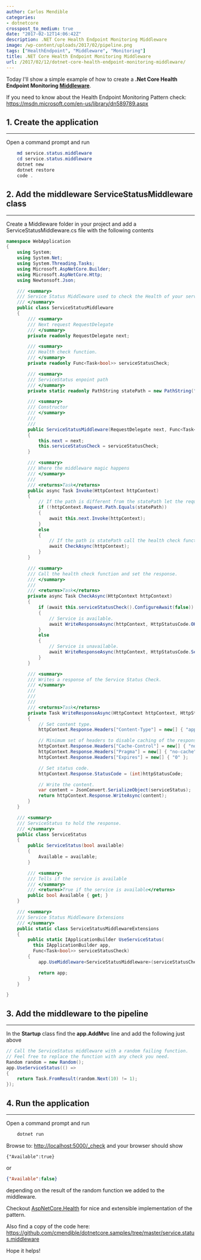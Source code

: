 ```yaml
---
author: Carlos Mendible
categories:
- dotnetcore
crosspost_to_medium: true
date: "2017-02-12T14:06:42Z"
description: .NET Core Health Endpoint Monitoring Middleware
image: /wp-content/uploads/2017/02/pipeline.png
tags: ["HealthEndpoint", "Middleware", "Monitoring"]
title: .NET Core Health Endpoint Monitoring Middleware
url: /2017/02/12/dotnet-core-health-endpoint-monitoring-middleware/
---
```

Today I'll show a simple example of how to create a **.Net Core Health Endpoint Monitoring <a href="https://docs.microsoft.com/en-us/aspnet/core/fundamentals/middleware" target="_blank">Middleware</a>**.

If you need to know about the Health Endpoint Monitoring Pattern check: <a href="https://msdn.microsoft.com/en-us/library/dn589789.aspx" target="_blank">https://msdn.microsoft.com/en-us/library/dn589789.aspx</a>

## 1. Create the application
---
  
Open a command prompt and run 
    
``` powershell
    md service.status.middleware
    cd service.status.middleware
    dotnet new
    dotnet restore
    code .
```

## 2. Add the middleware ServiceStatusMiddleware class
---

Create a Middleware folder in your project and add a ServiceStatusMiddleware.cs file with the following contents 
    
``` csharp
namespace WebApplication
{
    using System;
    using System.Net;
    using System.Threading.Tasks;
    using Microsoft.AspNetCore.Builder;
    using Microsoft.AspNetCore.Http;
    using Newtonsoft.Json;

    /// <summary>
    /// Service Status Middleware used to check the Health of your service.
    /// </summary>
    public class ServiceStatusMiddleware
    {
        /// <summary>
        /// Next request RequestDelegate
        /// </summary>
        private readonly RequestDelegate next;

        /// <summary>
        /// Health check function.
        /// </summary>
        private readonly Func<Task<bool>> serviceStatusCheck;

        /// <summary>
        /// ServiceStatus enpoint path 
        /// </summary>
        private static readonly PathString statePath = new PathString("/_check");

        /// <summary>
        /// Constructor
        /// </summary>
        /// 
        /// 
        public ServiceStatusMiddleware(RequestDelegate next, Func<Task<bool>> serviceStatusCheck)
        {
            this.next = next;
            this.serviceStatusCheck = serviceStatusCheck;
        }

        /// <summary>
        /// Where the middleware magic happens
        /// </summary>
        /// 
        /// <returns>Task</returns>
        public async Task Invoke(HttpContext httpContext)
        {
            // If the path is different from the statePath let the request through the normal pipeline.
            if (!httpContext.Request.Path.Equals(statePath))
            {
                await this.next.Invoke(httpContext);
            }
            else
            {
                // If the path is statePath call the health check function.
                await CheckAsync(httpContext);
            }
        }

        /// <summary>
        /// Call the health check function and set the response.
        /// </summary>
        /// 
        /// <returns>Task</returns>
        private async Task CheckAsync(HttpContext httpContext)
        {
            if (await this.serviceStatusCheck().ConfigureAwait(false))
            {
                // Service is available.
                await WriteResponseAsync(httpContext, HttpStatusCode.OK, new ServiceStatus(true));
            }
            else
            {
                // Service is unavailable.
                await WriteResponseAsync(httpContext, HttpStatusCode.ServiceUnavailable, new ServiceStatus(false));
            }
        }

        /// <summary>
        /// Writes a response of the Service Status Check.
        /// </summary>
        /// 
        /// 
        /// 
        /// <returns>Task</returns>
        private Task WriteResponseAsync(HttpContext httpContext, HttpStatusCode httpStatusCode, ServiceStatus serviceStatus)
        {
            // Set content type.
            httpContext.Response.Headers["Content-Type"] = new[] { "application/json" };

            // Minimum set of headers to disable caching of the response.
            httpContext.Response.Headers["Cache-Control"] = new[] { "no-cache, no-store, must-revalidate" };
            httpContext.Response.Headers["Pragma"] = new[] { "no-cache" };
            httpContext.Response.Headers["Expires"] = new[] { "0" };

            // Set status code.
            httpContext.Response.StatusCode = (int)httpStatusCode;

            // Write the content.
            var content = JsonConvert.SerializeObject(serviceStatus);
            return httpContext.Response.WriteAsync(content);
        }
    }

    /// <summary>
    /// ServiceStatus to hold the response. 
    /// </summary>
    public class ServiceStatus
    {
        public ServiceStatus(bool available)
        {
            Available = available;
        }

        /// <summary>
        /// Tells if the service is available
        /// </summary>
        /// <returns>True if the service is available</returns>
        public bool Available { get; }
    }

    /// <summary>
    /// Service Status Middleware Extensions
    /// </summary>
    public static class ServiceStatusMiddlewareExtensions
    {
        public static IApplicationBuilder UseServiceStatus(
          this IApplicationBuilder app,
          Func<Task<bool>> serviceStatusCheck)
        {
            app.UseMiddleware<ServiceStatusMiddleware>(serviceStatusCheck);

            return app;
        }
    }

}
```

## 3. Add the middleware to the pipeline
---
  
In the **Startup** class find the **app.AddMvc** line and add the following just above 
    
``` csharp
// Call the ServiceStatus middleware with a random failing function. 
// Feel free to replace the function with any check you need.
Random random = new Random();
app.UseServiceStatus(() => 
{
    return Task.FromResult(random.Next(10) != 1);
});
```

## 4. Run the application
---
Open a command prompt and run 
    
``` powershell
    dotnet run
```
Browse to: <a href="http://localhost:5000/_check" target="_blank">http://localhost:5000/_check</a> and your browser should show

```json"
{"Available":true}
```
or

``` json
{"Available":false}
```
    
depending on the result of the random function we added to the middleware.
      
Checkout <a href="https://github.com/lurumad/aspnetcore-health" target="_blank">AspNetCore.Health</a> for nice and extensible implementation of the pattern.
  
Also find a copy of the code here: <a href="https://github.com/cmendible/dotnetcore.samples/tree/master/service.status.middleware">https://github.com/cmendible/dotnetcore.samples/tree/master/service.status.middleware</a>
  
Hope it helps!